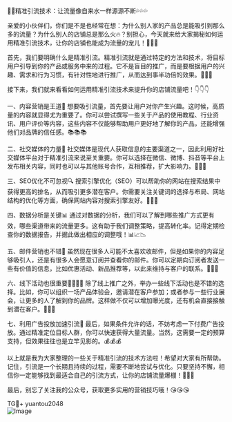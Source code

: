 🎉🔥精准引流技术：让流量像自来水一样源源不断💦💦💦

亲爱的小伙伴们，你们是不是也经常在想：为什么别人家的产品总是能吸引到那么多的流量？为什么别人的店铺总是那么火🔥？别担心，今天就来给大家揭秘如何运用精准引流技术，让你的店铺也能成为流量的宠儿！🚀🚀🚀

首先，我们要明确什么是精准引流。精准引流就是通过特定的方法和技术，将目标用户引导到你的产品或服务中来的过程。它不是盲目的推广，而是要根据用户的兴趣、需求和行为习惯，有针对性地进行推广，从而达到事半功倍的效果。🎯🎯🎯

接下来，我们就来看看如何运用精准引流技术来提升你的店铺流量吧！👇👇👇

一、内容营销是王道📝
想要吸引流量，首先要让用户对你产生兴趣。这时候，高质量的内容就显得尤为重要了。你可以尝试撰写一些关于产品的使用教程、行业资讯、用户评价等内容，这些内容不仅能够帮助用户更好地了解你的产品，还能增强他们对品牌的信任感。📚📚📚

二、社交媒体的力量📢
社交媒体是现代人获取信息的主要渠道之一，因此利用好社交媒体平台对于精准引流来说至关重要。你可以选择在微信、微博、抖音等平台上发布相关内容，同时也可以与其他账号合作，互相推荐，扩大影响力。🤝🤝🤝

三、SEO优化不可忽视🔍
搜索引擎优化（SEO）可以帮助你的网站在搜索结果中获得更高的排名，从而吸引更多潜在客户。你需要关注关键词的选择与布局、网站结构的优化等方面，确保网站内容对搜索引擎友好。🔎🔎🔎

四、数据分析是关键📊
通过对数据的分析，我们可以了解到哪些推广方式更有效，哪些渠道带来的流量更多。这有助于我们调整策略，提高转化率。记得定期检查你的数据报告，并据此做出相应的调整哦！📊📈📉

五、邮件营销也不错💌
虽然现在很多人可能不太喜欢收邮件，但是如果你的内容足够吸引人，还是有很多人会愿意订阅并查看你的邮件。你可以定期向订阅者发送一些有价值的信息，比如优惠活动、新品推荐等，以此来维持与客户的联系。💌💌💌

六、线下活动也很重要🏃‍♂️🏃‍♀️
除了线上推广之外，举办一些线下活动也是不错的选择。比如，你可以组织一场产品体验会，邀请潜在客户参加；或者参与一些行业展会，让更多的人了解到你的品牌。这样做不仅可以增加曝光度，还有机会直接接触到潜在客户。🌟🌟🌟

七、利用广告投放加速引流💸
最后，如果条件允许的话，不妨考虑一下付费广告投放。通过精准定位目标人群，你可以快速获得大量流量。当然，这需要一定的预算支持，但效果往往也是立竿见影的。💰💰💰

以上就是我为大家整理的一些关于精准引流的技术方法啦！希望对大家有所帮助。记住，引流是一个长期且持续的过程，需要不断地尝试与优化。只要坚持不懈，相信你一定能够找到最适合自己的引流方式，让你的店铺流量爆棚！🎉🎉🎉

最后，别忘了关注我的公众号，获取更多实用的营销技巧哦！😘😘😘

TG💪+ yuantou2048  
![Image](https://github.com/user-attachments/assets/42a5a4a5-fea9-4a1d-8aa0-73e57e430cca)